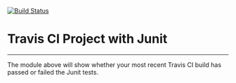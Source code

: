 [![Build Status](https://travis-ci.org/kleung098/gittest.svg?branch=master)](https://travis-ci.org/kleung098/gittest)
# Travis CI Project with Junit
----------
The module above will show whether your most recent Travis CI
build has passed or failed the Junit tests. 
